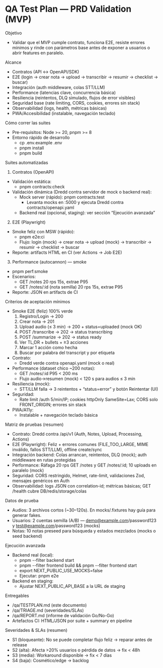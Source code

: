 # QA Test Plan — PRD Validation (MVP)

Objetivo
- Validar que el MVP cumple contrato, funciona E2E, resiste errores mínimos y rinde con parámetros base antes de exponer a usuarios o abrir features en paralelo.

Alcance
- Contratos (API ↔ OpenAPI/SDK)
- E2E (login → crear nota → upload → transcribir → resumir → checklist → buscar)
- Integración (auth middleware, colas STT/LLM)
- Performance (latencias clave, concurrencia básica)
- Resiliencia (reintentos, DLQ simulado, flujos de error visibles)
- Seguridad base (rate limiting, CORS, cookies, errores sin stack)
- Observabilidad (logs, health, métricas básicas)
- PWA/Accesibilidad (instalable, navegación teclado)

Cómo correr las suites
- Pre-requisitos: Node >= 20, pnpm >= 8
- Entorno rápido de desarrollo
  - cp .env.example .env
  - pnpm install
  - pnpm build

Suites automatizadas
1) Contratos (OpenAPI)
- Validación estática:
  - pnpm contracts:check
- Validación dinámica (Dredd contra servidor de mock o backend real):
  - Mock server (rápido): pnpm contracts:test
    - Levanta mocks en :5000 y ejecuta Dredd contra contracts/openapi.yaml
  - Backend real (opcional, staging): ver sección “Ejecución avanzada”

2) E2E (Playwright)
- Smoke feliz con MSW (rápido):
  - pnpm e2e:ci
  - Flujo: login (mock) → crear nota → upload (mock) → transcribir → resumir → checklist → buscar
- Reporte: artifacts HTML en CI (ver Actions → Job E2E)

3) Performance (autocannon) — smoke
- pnpm perf:smoke
- Escenarios:
  - GET /notes 20 rps 15s, extrae P95
  - GET /notes/:id (nota semilla) 20 rps 15s, extrae P95
- Reporte: JSON en artifacts de CI

Criterios de aceptación mínimos
- Smoke E2E (feliz) 100% verde
  1. Registro/Login → 200
  2. Crear nota → 201
  3. Upload audio (≤ 3 min) → 200 + status=uploaded (mock OK)
  4. POST /transcribe → 202 → status transcribing
  5. POST /summarize → 202 → status ready
  6. Ver TL;DR + bullets + ≥3 acciones
  7. Marcar 1 acción como hecha
  8. Buscar por palabra del transcript y por etiqueta
- Contrato:
  - Dredd verde contra openapi.yaml (mock o real)
- Performance (dataset chico ~200 notas):
  - GET /notes/:id P95 < 200 ms
  - Flujo audio→resumen (mock) < 120 s para audios ≤ 3 min
- Resiliencia (mock):
  - STT/LLM falla → 3 reintentos + “status=error” y botón Reintentar (UI)
- Seguridad:
  - Rate limit /auth 5/min/IP; cookies httpOnly SameSite=Lax; CORS solo FRONT_ORIGIN; errores sin stack
- PWA/A11y:
  - Instalable + navegación teclado básica

Matriz de pruebas (resumen)
- Contrato: Dredd contra /api/v1 (Auth, Notes, Upload, Processing, Actions)
- E2E (Playwright): Feliz + errores comunes (FILE_TOO_LARGE, MIME inválido, fallos STT/LLM), offline create/sync
- Integración backend: Colas arrancan, reintentos, DLQ (mock); auth middleware en rutas protegidas
- Performance: Ráfaga 20 rps GET /notes y GET /notes/:id; 10 uploads en paralelo (mock)
- Seguridad: CORS restringido, Helmet, rate-limit, validaciones Zod, mensajes genéricos en Auth
- Observabilidad: logs JSON con correlation-id; métricas básicas; GET /health cubre DB/redis/storage/colas

Datos de prueba
- Audios: 3 archivos cortos (~30–120s). En mocks/.fixtures hay guía para generar fakes.
- Usuarios: 2 cuentas semilla (A/B) — demo@example.com/password123 y test@example.com/password123 (mocks)
- Notas: 10 notas preseed para búsqueda y estados mezclados (mocks o seed backend)

Ejecución avanzada
- Backend real (local):
  - pnpm --filter backend start
  - pnpm --filter frontend build && pnpm --filter frontend start
  - export NEXT_PUBLIC_USE_MOCKS=false
  - Ejecutar: pnpm e2e
- Backend en staging:
  - Ajustar NEXT_PUBLIC_API_BASE a la URL de staging

Entregables
- /qa/TESTPLAN.md (este documento)
- /qa/TRIAGE.md (severidades/SLAs)
- /qa/REPORT.md (informe de validación Go/No-Go)
- Artefactos CI: HTML/JSON por suite + summary en pipeline

Severidades & SLAs (resumen)
- S1 (bloqueante): No se puede completar flujo feliz → reparar antes de release
- S2 (alta): Afecta >20% usuarios o pérdida de datos → fix < 48h
- S3 (media): Workaround disponible → fix < 7 días
- S4 (baja): Cosmético/edge → backlog
